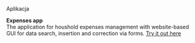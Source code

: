 Aplikacja


<b>Expenses app</b></br>
The application for houshold expenses management with website-based GUI for data search, insertion and correction via forms. 
<a href="http://teoriachaosu.ehost.pl">Try it out here</a>
